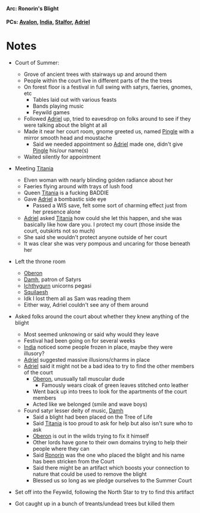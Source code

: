 #### Arc: Ronorin's Blight
#### PCs: [Avalon](PCs/Current/Avalon.md), [India](PCs/Current/India.md), [Stalfor](PCs/Current/Stalfor.md), [Adriel](PCs/Past/Adriel.md)

# Notes
- Court of Summer:
	- Grove of ancient trees with stairways up and around them
	- People within the court live in different parts of the the trees
	- On forest floor is a festival in full swing with satyrs, faeries, gnomes, etc
		- Tables laid out with various feasts
		- Bands playing music
		- Feywild games
	- Followed [Adriel](PCs/Past/Adriel.md) up, tried to eavesdrop on folks around to see if they were talking about the blight at all
	- Made it near her court room, gnome greeted us, named [Pingle](NPCs/Deceased/Pingle.md) with a mirror smooth head and moustache 
		- Said we needed appointment so [Adriel](PCs/Past/Adriel.md) made one, didn't give [Pingle](NPCs/Deceased/Pingle.md) his/our name(s)
	- Waited silently for appointment

- Meeting [Titania](NPCs/Living/Titania.md)
	- Elven woman with nearly blinding golden radiance about her
	- Faeries flying around with trays of lush food
	- Queen [Titania](NPCs/Living/Titania.md) is a fucking BADDIE
	- Gave [Adriel](PCs/Past/Adriel.md) a bombastic side eye
		- Passed a WIS save, felt some sort of charming effect just from her presence alone
	- [Adriel](PCs/Past/Adriel.md) asked [Titania](NPCs/Living/Titania.md) how could she let this happen, and she was basically like how dare you. I protect my court (those inside the court, outskirts not so much)
	- She said she wouldn't protect anyone outside of her court
	- It was clear she was very pompous and uncaring for those beneath her

- Left the throne room
	- [Oberon](NPCs/Deceased/Oberon.md)
	- [Damh](NPCs/Living/Damh.md), patron of Satyrs
	- [Ichthygurn](NPCs/Living/Ichthygurn.md) unicorns pegasi
	- [Squilaesh](Squilaesh.md)
	- Idk I lost them all as Sam was reading them
	- Either way, Adriel couldn't see any of them around

- Asked folks around the court about whether they knew anything of the blight 
	- Most seemed unknowing or said why would they leave
	- Festival had been going on for several weeks
	- [India](PCs/Current/India.md) noticed some people frozen in place, maybe they were illusory?
	- [Adriel](PCs/Past/Adriel.md) suggested massive illusions/charms in place
	- [Adriel](PCs/Past/Adriel.md) said it might not be a bad idea to try to find the other members of the court
		- [Oberon](NPCs/Deceased/Oberon.md), unusually tall muscular dude
			- Famously wears cloak of green leaves stitched onto leather
		- Went back up into trees to look for the apartments of the court members
		- Acted like we belonged (smile and wave boys)
	- Found satyr lesser deity of music, [Damh](NPCs/Living/Damh.md)
		- Said a blight had been placed on the Tree of Life
		- Said [Titania](NPCs/Living/Titania.md) is too proud to ask for help but also isn't sure who to ask
		- [Oberon](NPCs/Deceased/Oberon.md) is out in the wilds trying to fix it himself
		- Other lords have gone to their own domains trying to help their people where they can
		- Said [Ronorin](Ronorin.md) was the one who placed the blight and his name has been stricken from the Court
		- Said there might be an artifact which boosts your connection to nature that could be used to remove the blight
		- Blessed us so long as we pledge ourselves to the Summer Court

- Set off into the Feywild, following the North Star to try to find this artifact
- Got caught up in a bunch of treants/undead trees but killed them